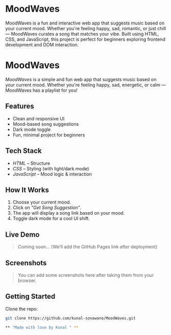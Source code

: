 # MoodWaves
MoodWaves is a fun and interactive web app that suggests music based on your current mood. Whether you're feeling happy, sad, romantic, or just chill — MoodWaves curates a song that matches your vibe.  Built using HTML, CSS, and JavaScript, this project is perfect for beginners exploring frontend development and DOM interaction.
# MoodWaves

*MoodWaves* is a simple and fun web app that suggests music based on your current mood. Whether you're feeling happy, sad, energetic, or calm — MoodWaves has a playlist for you!

## Features

- Clean and responsive UI
- Mood-based song suggestions
- Dark mode toggle
- Fun, minimal project for beginners

## Tech Stack

- *HTML* – Structure
- *CSS* – Styling (with light/dark mode)
- *JavaScript* – Mood logic & interaction

## How It Works

1. Choose your current mood.
2. Click on *"Get Song Suggestion"*.
3. The app will display a song link based on your mood.
4. Toggle dark mode for a cool UI shift.

## Live Demo

> Coming soon... (We’ll add the GitHub Pages link after deployment)

## Screenshots

> You can add some screenshots here after taking them from your browser.

## Getting Started

Clone the repo:

```bash
git clone https://github.com/kunal-sonawane/MoodWaves.git

** "Made with love by Kunal " **